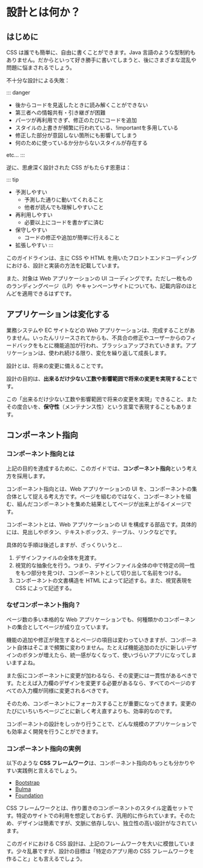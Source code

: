 # 設計とは何か？

## はじめに

CSS は誰でも簡単に、自由に書くことができます。Java 言語のような型制約もありません。だからといって好き勝手に書いてしまうと、後にさまざまな混乱や問題に悩まされるでしょう。

不十分な設計による失敗：

::: danger
* 後からコードを見返したときに読み解くことができない
* 第三者への情報共有・引き継ぎが困難
* パーツが再利用できず、修正のたびにコードを追加
* スタイルの上書きが頻繁に行われている、!importantを多用している
* 修正した部分が意図しない箇所にも影響してしまう
* 何のために使っているか分からないスタイルが存在する

etc...
:::

逆に、思慮深く設計された CSS がもたらす恩恵は：

::: tip
* 予測しやすい
  * 予測した通りに動いてくれること
  * 他者が読んでも理解しやすいこと
* 再利用しやすい
  * 必要以上にコードを書かずに済む
* 保守しやすい
  * コードの修正や追加が簡単に行えること
* 拡張しやすい
:::

このガイドラインは、主に CSS や HTML を用いたフロントエンドコーディングにおける、設計と実装の方法を記載しています。

また、対象は Web アプリケーションの UI コーディングです。ただし一枚もののランディングページ（LP）やキャンペーンサイトについても、記載内容のほとんどを適用できるはずです。

## アプリケーションは変化する

業務システムや EC サイトなどの Web アプリケーションは、完成することがありません。いったんリリースされてからも、不具合の修正やユーザーからのフィードバックをもとに機能追加が行われ、ブラッシュアップされていきます。アプリケーションは、使われ続ける限り、変化を繰り返して成長します。

設計とは、将来の変更に備えることです。

設計の目的は、**出来るだけ少ない工数や影響範囲で将来の変更を実現すること**です。

この「出来るだけ少ない工数や影響範囲で将来の変更を実現」できること、またその度合いを、**保守性**（メンテナンス性）という言葉で表現することもあります。

## コンポーネント指向

### コンポーネント指向とは

上記の目的を達成するために、このガイドでは、**コンポーネント指向**という考え方を採用します。

コンポーネント指向とは、Web アプリケーションの UI を、コンポーネントの集合体として捉える考え方です。ページを組むのではなく、コンポーネントを組む、組んだコンポーネントを集めた結果としてページが出来上がるイメージです。

コンポーネントとは、Web アプリケーションの UI を構成する部品です。具体的には、見出しやボタン、テキストボックス、テーブル、リンクなどです。

具体的な手順は後述しますが、ざっくりいうと...

1. デザインファイルの全体を見渡す。
1. 視覚的な抽象化を行う。つまり、デザインファイル全体の中で特定の同一性をもつ部分を見つけ、コンポーネントとして切り出して名前をつける。
1. コンポーネントの文書構造を HTML によって記述する。また、視覚表現を CSS によって記述する。

### なぜコンポーネント指向？

ページ数の多い本格的な Web アプリケーションでも、何種類かのコンポーネントの集合としてページが成り立っています。

機能の追加や修正が発生するとページの項目は変わっていきますが、コンポーネント自体はそこまで頻繁に変わりません。たとえば機能追加のたびに新しいデザインのボタンが増えたら、統一感がなくなって、使いづらいアプリになってしまいますよね。

また仮にコンポーネントに変更が加わるなら、その変更には一貫性があるべきです。たとえば入力欄のデザインを変更する必要があるなら、すべてのページのすべての入力欄が同様に変更されるべきです。

そのため、コンポーネントにフォーカスすることが重要になってきます。変更のたびにいちいちページごとに新しく考え直すよりも、効率的なのです。

コンポーネントの設計をしっかり行うことで、どんな規模のアプリケーションでも効率よく開発を行うことができます。

### コンポーネント指向の実例

以下のような **CSS フレームワーク**は、コンポーネント指向のもっとも分かりやすい実践例と言えるでしょう。

- [Bootstrap](https://getbootstrap.com/)
- [Bulma](https://bulma.io/documentation/components/)
- [Foundation](https://foundation.zurb.com/sites/docs/)

CSS フレームワークとは、作り置きのコンポーネントのスタイル定義セットです。特定のサイトでの利用を想定しておらず、汎用的に作られています。そのため、デザインは簡素ですが、文脈に依存しない、独立性の高い設計がなされています。

このガイドにおける CSS 設計は、上記のフレームワークを大いに模倣しています。少々乱暴ですが、設計の目標は「特定のアプリ用の CSS フレームワークを作ること」とも言えるでしょう。
